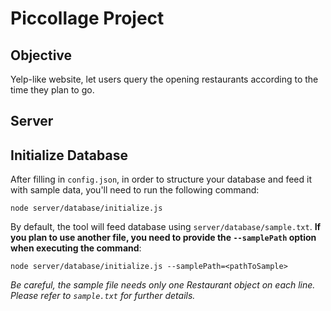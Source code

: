 # Piccollage Project

## Objective
Yelp-like website, let users query the opening restaurants according to the time they plan to go.

## Server
## Initialize Database
After filling in `config.json`, in order to structure your database and feed it with sample data, you'll need to run the following command:
```
node server/database/initialize.js
```

By default, the tool will feed database using `server/database/sample.txt`. **If you plan to use another file, you need to provide the `--samplePath` option when executing the command**:
```
node server/database/initialize.js --samplePath=<pathToSample>
```  
_Be careful, the sample file needs only one Restaurant object on each line. Please refer to `sample.txt` for further details._
